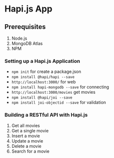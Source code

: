 # Hapi.js App

## Prerequisites

1. Node.js
2. MongoDB Atlas
3. NPM

### Setting up a Hapi.js Application

- `npm init` for create a package.json
- `npm install @hapi/hapi --save`
- `http://localhost:3000/` for web
- `npm install hapi-mongodb --save` for connecting
- `http://localhost:3000/movies` get movies
- `npm install @hapi/joi --save`
- `npm install joi-objectid --save` for validation

### Building a RESTful API with Hapi.js

1. Get all movies
2. Get a single movie
3. Insert a movie
4. Update a movie
5. Delete a movie
6. Search for a movie
